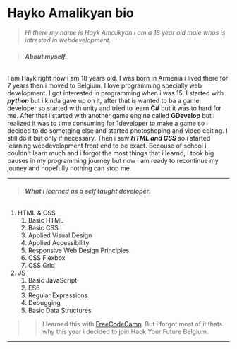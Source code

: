 # **Hayko Amalikyan bio**

>*Hi there my name is Hayk Amalikyan i am a 18 year old male whos is intrested in webdevelopment.*

>###### **About myself.**

I am Hayk right now i am 18 years old. I was born in Armenia i lived there for 7 years then i moved to Belgium. I love programming specially web development. I got interested in programming when i was 15. I started with ***python*** but i kinda gave up on it, after that is wanted to ba a game developer so started with unity and tried to learn **C#** but it was to hard for me. After that i started with another game engine called **GDevelop** but i realized it was to time consuming for 1developer to make a game so i decided to do sometging else and started photoshoping and video editing. I still do it but only if necessary. Then i saw ***HTML and CSS*** so i started learning webdevelopment front end to be exact. Becouse of school i couldn't learn much and i forgot the most things that i learnd, i took big pauses in my programming journey but now i am ready to recontinue my jouney and hopefully nothing can stop me.
___

>###### **What i learned as a self taught developer.**

1. HTML & CSS
   1. Basic HTML
   2. Basic CSS
   3. Applied Visual Design
   4. Applied Accessibility
   5. Responsive Web Design Principles
   6. CSS Flexbox
   7. CSS Grid
2. JS
   1. Basic JavaScript
   2. ES6
   3. Regular Expressions
   4. Debugging
   5. Basic Data Structures

>> I learned this with [FreeCodeCamp](https://www.freecodecamp.org/learn).
>> But i forgot most of it thats why this year i decided to join Hack Your Future Belgium.
---


